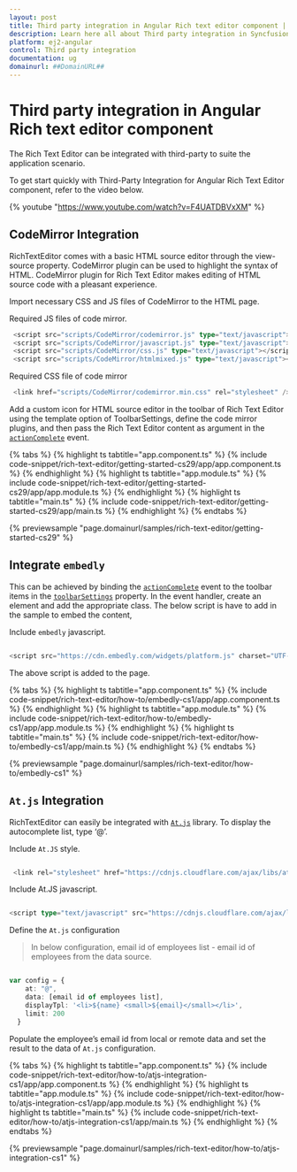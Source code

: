 ```yaml
---
layout: post
title: Third party integration in Angular Rich text editor component | Syncfusion
description: Learn here all about Third party integration in Syncfusion Angular Rich text editor component of Syncfusion Essential JS 2 and more.
platform: ej2-angular
control: Third party integration 
documentation: ug
domainurl: ##DomainURL##
---
```


# Third party integration in Angular Rich text editor component

The Rich Text Editor can be integrated with third-party to suite the application scenario.

To get start quickly with Third-Party Integration for Angular Rich Text Editor component, refer to the video below.

{% youtube "https://www.youtube.com/watch?v=F4UATDBVxXM" %}

## CodeMirror Integration

RichTextEditor comes with a basic HTML source editor through the view-source property. CodeMirror plugin can be used to highlight the syntax of HTML. CodeMirror plugin for Rich Text Editor makes editing of HTML source code with a pleasant experience.

Import necessary CSS and JS files of CodeMirror to the HTML page.

Required JS files of code mirror.

```typescript
 <script src="scripts/CodeMirror/codemirror.js" type="text/javascript"></script>
 <script src="scripts/CodeMirror/javascript.js" type="text/javascript"></script>
 <script src="scripts/CodeMirror/css.js" type="text/javascript"></script>
 <script src="scripts/CodeMirror/htmlmixed.js" type="text/javascript"></script>

```

Required CSS file of code mirror

```typescript
 <link href="scripts/CodeMirror/codemirror.min.css" rel="stylesheet" />
```

Add a custom icon for HTML source editor in the toolbar of Rich Text Editor using the template option of ToolbarSettings, define the code mirror plugins, and then pass the Rich Text Editor content as argument in the [`actionComplete`](https://ej2.syncfusion.com/angular/documentation/api/rich-text-editor/#actioncomplete) event.

{% tabs %}
{% highlight ts tabtitle="app.component.ts" %}
{% include code-snippet/rich-text-editor/getting-started-cs29/app/app.component.ts %}
{% endhighlight %}
{% highlight ts tabtitle="app.module.ts" %}
{% include code-snippet/rich-text-editor/getting-started-cs29/app/app.module.ts %}
{% endhighlight %}
{% highlight ts tabtitle="main.ts" %}
{% include code-snippet/rich-text-editor/getting-started-cs29/app/main.ts %}
{% endhighlight %}
{% endtabs %}
  
{% previewsample "page.domainurl/samples/rich-text-editor/getting-started-cs29" %}

## Integrate `embedly`

This can be achieved by binding the [`actionComplete`](https://ej2.syncfusion.com/angular/documentation/api/rich-text-editor/#actioncomplete) event to the toolbar items in the [`toolbarSettings`](https://ej2.syncfusion.com/angular/documentation/api/rich-text-editor/#toolbarsettings) property. In the event handler, create an element and add the appropriate class. The below script is have to add in the sample to embed the content,

Include `embedly` javascript.

```typescript

<script src="https://cdn.embedly.com/widgets/platform.js" charset="UTF-8"></script>

```

The above script is added to the page.

{% tabs %}
{% highlight ts tabtitle="app.component.ts" %}
{% include code-snippet/rich-text-editor/how-to/embedly-cs1/app/app.component.ts %}
{% endhighlight %}
{% highlight ts tabtitle="app.module.ts" %}
{% include code-snippet/rich-text-editor/how-to/embedly-cs1/app/app.module.ts %}
{% endhighlight %}
{% highlight ts tabtitle="main.ts" %}
{% include code-snippet/rich-text-editor/how-to/embedly-cs1/app/main.ts %}
{% endhighlight %}
{% endtabs %}
  
{% previewsample "page.domainurl/samples/rich-text-editor/how-to/embedly-cs1" %}

## `At.js` Integration

RichTextEditor can easily be integrated with [`At.js`](https://github.com/ichord/At.js) library. To display the autocomplete list, type ‘@’.

Include `At.JS` style.

```typescript

 <link rel="stylesheet" href="https://cdnjs.cloudflare.com/ajax/libs/at.js/1.4.0/css/jquery.atwho.min.css">

```

Include At.JS javascript.

```typescript

<script type="text/javascript" src="https://cdnjs.cloudflare.com/ajax/libs/at.js/1.4.0/js/jquery.atwho.min.js"></script>

```

Define the `At.js` configuration

> In below configuration, email id of employees list - email id of employees from the data source.

```typescript

var config = {
    at: "@",
    data: [email id of employees list],
    displayTpl: '<li>${name} <small>${email}</small></li>',
    limit: 200
  }

```

Populate the employee’s email id from local or remote data and set the result to the data of `At.js` configuration.

{% tabs %}
{% highlight ts tabtitle="app.component.ts" %}
{% include code-snippet/rich-text-editor/how-to/atjs-integration-cs1/app/app.component.ts %}
{% endhighlight %}
{% highlight ts tabtitle="app.module.ts" %}
{% include code-snippet/rich-text-editor/how-to/atjs-integration-cs1/app/app.module.ts %}
{% endhighlight %}
{% highlight ts tabtitle="main.ts" %}
{% include code-snippet/rich-text-editor/how-to/atjs-integration-cs1/app/main.ts %}
{% endhighlight %}
{% endtabs %}
  
{% previewsample "page.domainurl/samples/rich-text-editor/how-to/atjs-integration-cs1" %}
